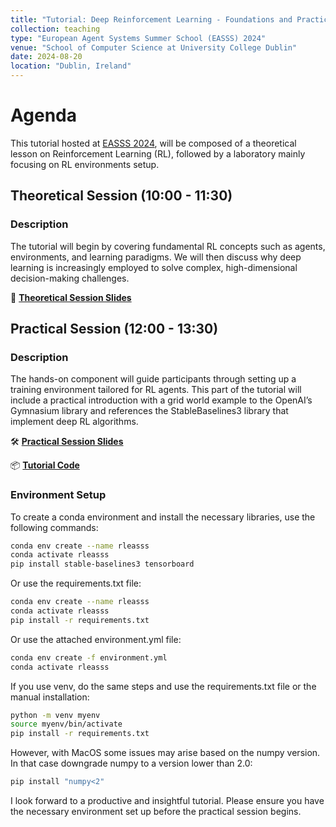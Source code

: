 ```yaml
---
title: "Tutorial: Deep Reinforcement Learning - Foundations and Practical Environment Setup for Real-World Applications"
collection: teaching
type: "European Agent Systems Summer School (EASSS) 2024"
venue: "School of Computer Science at University College Dublin"
date: 2024-08-20
location: "Dublin, Ireland"
---
```


# Agenda

This tutorial hosted at [EASSS 2024](https://euramas.github.io/easss2024/), will be composed of a theoretical lesson on Reinforcement Learning (RL), followed by a laboratory mainly focusing on RL environments setup.

## Theoretical Session (10:00 - 11:30)

### Description
The tutorial will begin by covering fundamental RL concepts such as agents, environments, and learning paradigms. We will then discuss why deep learning is increasingly employed to solve complex, high-dimensional decision-making challenges.

📑 **[Theoretical Session Slides](../files/EASSS_2024_Theory.pdf)**

## Practical Session (12:00 - 13:30)

### Description
The hands-on component will guide participants through setting up a training environment tailored for RL agents. This part of the tutorial will include a practical introduction with a grid world example to the OpenAI’s Gymnasium library and references the StableBaselines3 library that implement deep RL algorithms.

🛠️ **[Practical Session Slides](../files/EASSS_2024_Practical.pdf)**

📦 **[Tutorial Code](../files/easss-RL-tutorial-main.zip)**

### Environment Setup
To create a conda environment and install the necessary libraries, use the following commands:

```bash
conda env create --name rleasss
conda activate rleasss
pip install stable-baselines3 tensorboard
```

Or use the requirements.txt file:

```bash
conda env create --name rleasss
conda activate rleasss
pip install -r requirements.txt
```

Or use the attached environment.yml file:

```bash
conda env create -f environment.yml
conda activate rleasss
```

If you use venv, do the same steps and use the requirements.txt file or the manual installation:
```bash
python -m venv myenv
source myenv/bin/activate
pip install -r requirements.txt
```

However, with MacOS some issues may arise based on the numpy version. In that case downgrade numpy to a version lower than 2.0:
```bash
pip install "numpy<2"
```

I look forward to a productive and insightful tutorial. Please ensure you have the necessary environment set up before the practical session begins.

